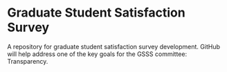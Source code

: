 # Graduate Student Satisfaction Survey
A repository for graduate student satisfaction survey development. GitHub will help address one of the key goals for the GSSS committee: Transparency.
